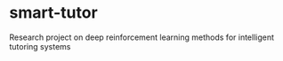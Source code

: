 # smart-tutor
Research project on deep reinforcement learning methods for intelligent tutoring systems
